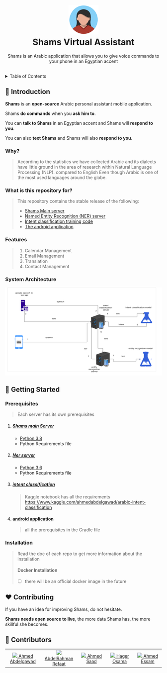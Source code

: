 <h1 align="center">
  <a ><img width="96" src="./images/shams.png" ></a><br>
  Shams Virtual Assistant
</h1>

<p align="center"> 
Shams is an Arabic application that allows you to give voice commands to your phone in an Egyptian accent 
</p>


<br>


<details>
<summary>Table of Contents</summary>

  1. [Introduction](#👋-introduction)
        + [Why](#why)
        + [What is this repository for?](#what-is-this-repository-for)
        + [Features](#features)
  2. [System Architecture](#system-architecture)
  3. [Getting Started](#🚀-getting-started)
        + [Prerequisites](#prerequisites)
        + [Installation](#installation)
  4. [Contributing](#❤️-contributing)
  5. [Contributors](#👨-contributors)

</details>


## 👋 Introduction

**Shams** is an **open-source** Arabic personal assistant mobile application.

Shams **do commands** when you **ask him to**.

You can **talk to Shams** in an Egyptian accent and Shams will **respond to you**.

You can also **text Shams** and Shams will also **respond to you**.

### Why?

> According to the statistics we have collected Arabic and its dialects have little ground in the area of research within Natural Language Processing (NLP). compared to English Even though Arabic is one of the most used languages around the globe.  


### What is this repository for?

> This repository contains the stable release of the following:  
> - [Shams Main server](https://github.com/AhmedAbdelGawadFarag/Arabic-Virutal-Assistant-Server)
> - [Named Entity Recognition (NER) server](https://github.com/AhmedAbdelGawadFarag/ArabicNer)
> - [Intent classification training code](https://github.com/AhmedAbdelGawadFarag/arabic-intent-classification)
> - [The android application](https://github.com/AbdelRahmanRefaat/Shams-Virtual-Assistant)

### Features

> 1. Calendar Management 
> 2. Email Management
> 3. Translation
> 4. Contact Management 


### System Architecture
![Architecture](./images/architecture.png)


## 🚀 Getting Started

### Prerequisites
> Each server has its own prerequisites

1. ##### [Shams main Server](https://github.com/AhmedAbdelGawadFarag/Arabic-Virutal-Assistant-Server)
   - [Python 3.8](https://www.python.org/downloads/release/python-380/)
   - Python Requirements file

2. ##### [Ner server](https://github.com/AhmedAbdelGawadFarag/ArabicNer)
    - [Python 3.6](https://www.python.org/downloads/release/python-360/)
    - Python Requirements file

3. ##### [intent classification](https://github.com/AhmedAbdelGawadFarag/arabic-intent-classification)
    > Kaggle notebook has all the requirements https://www.kaggle.com/ahmedabdelgawad/arabic-intent-classification  

4. #### [android application](https://github.com/AhmedAbdelGawadFarag/marcello-chat-bot)
    > all the prerequisites in the Gradle file

### Installation
> Read the doc of each repo to get more information about the installation
> 
> #### Docker Installation
>
> - [ ] there will be an official docker image in the future

## ❤️ Contributing

If you have an idea for improving Shams, do not hesitate.

**Shams needs open source to live**, the more data Shams has, the more skillful she becomes.

## 👨 Contributors

<table>
  <tbody>
    <tr>
      <td align="center" valign="middle" width="128">
        <a href="https://github.com/AhmedAbdelGawadFarag">
          <img src="https://github.com/AhmedAbdelGawadFarag.png?size=128" />
          Ahmed Abdelgawad
        </a><br>
      </td>
      <td align="center" valign="middle" width="128">
        <a href="https://github.com/AbdelRahmanRefaat">
          <img src="https://github.com/AbdelRahmanRefaat.png?size=128" />
          AbdelRahman Refaat
        </a><br>
      </td>
      <td align="center" valign="middle" width="128">
        <a href="https://github.com/ahmedskh">
          <img src="https://github.com/ahmedskh.png" />
          Ahmed Saad
        </a><br>
      </td>
      <td align="center" valign="middle" width="128">
        <a href="https://github.com/hagerosama">
          <img src="https://github.com/hagerosama.png" />
          Hager Osama
        </a><br>
      </td>
      <td align="center" valign="middle" width="128">
        <a href="https://github.com/AhmedEssam14">
          <img src="https://github.com/AhmedEssam14.png" />
          Ahmed Essam
        </a><br>
      </td></tr>
  </tbody>
</table>
